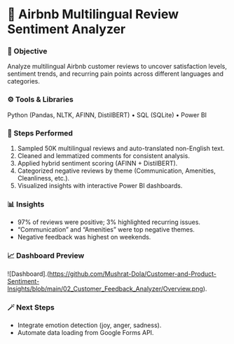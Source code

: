 # 💬 Airbnb Multilingual Review Sentiment Analyzer

### 🧭 Objective
Analyze multilingual Airbnb customer reviews to uncover satisfaction levels, sentiment trends, and recurring pain points across different languages and categories.

### ⚙️ Tools & Libraries
Python (Pandas, NLTK, AFINN, DistilBERT) • SQL (SQLite) • Power BI

### 🧠 Steps Performed
1. Sampled 50K multilingual reviews and auto-translated non-English text.
2. Cleaned and lemmatized comments for consistent analysis.
3. Applied hybrid sentiment scoring (AFINN + DistilBERT).
4. Categorized negative reviews by theme (Communication, Amenities, Cleanliness, etc.).
5. Visualized insights with interactive Power BI dashboards.

### 📊 Insights
- 97% of reviews were positive; 3% highlighted recurring issues.
- “Communication” and “Amenities” were top negative themes.
- Negative feedback was highest on weekends.

### 📈 Dashboard Preview

![Dashboard].(https://github.com/Mushrat-Dola/Customer-and-Product-Sentiment-Insights/blob/main/02_Customer_Feedback_Analyzer/Overview.png).

### 🪄 Next Steps
- Integrate emotion detection (joy, anger, sadness).  
- Automate data loading from Google Forms API.
